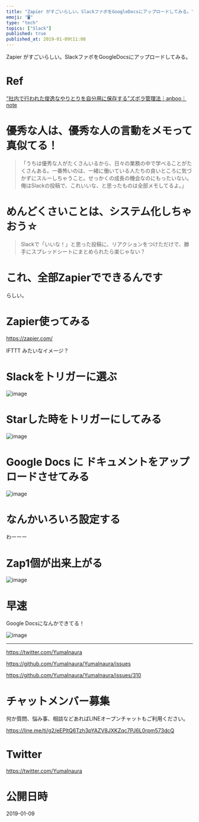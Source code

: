 ```yaml
---
title: "Zapier がすごいらしい。SlackファボをGoogleDocsにアップロードしてみる。"
emoji: "🖥"
type: "tech"
topics: ["Slack"]
published: true
published_at: 2019-01-09t11:08
---
```


Zapier がすごいらしい。SlackファボをGoogleDocsにアップロードしてみる。

# Ref

[“社内で行われた俊逸なやりとりを自分用に保存する”ズボラ管理法｜anboo｜note](https://note.mu/anboo/n/n75ddfb260010)

# 優秀な人は、優秀な人の言動をメモって真似てる！

>「うちは優秀な人がたくさんいるから、日々の業務の中で学べることがたくさんある。一番怖いのは、一緒に働いている人たちの良いところに気づかずにスルーしちゃうこと。せっかくの成長の機会なのにもったいない。俺はSlackの投稿で、これいいな、と思ったものは全部メモしてるよ。」

# めんどくさいことは、システム化しちゃおう☆

>Slackで「いいな！」と思った投稿に、リアクションをつけただけで、勝手にスプレッドシートにまとめられたら楽じゃない？

# これ、全部Zapierでできるんです

らしい。

# Zapier使ってみる

https://zapier.com/

IFTTT みたいなイメージ？

# Slackをトリガーに選ぶ

![image](https://user-images.githubusercontent.com/13635059/50871090-de600880-13fd-11e9-86e4-39e49b637ade.png)

# Starした時をトリガーにしてみる

![image](https://user-images.githubusercontent.com/13635059/50871120-f6378c80-13fd-11e9-8c66-ab3ab1f7e09d.png)


# Google Docs に ドキュメントをアップロードさせてみる

![image](https://user-images.githubusercontent.com/13635059/50871178-2ed76600-13fe-11e9-978f-c38602e6d2da.png)

# なんかいろいろ設定する

わーーー

# Zap1個が出来上がる

![image](https://user-images.githubusercontent.com/13635059/50871274-84ac0e00-13fe-11e9-9cb6-bca0d2a2372d.png)

# 早速

Google Docsになんかできてる！

![image](https://user-images.githubusercontent.com/13635059/50871360-a907ea80-13fe-11e9-8cb6-1a3d1ca03104.png)

---

https://twitter.com/YumaInaura

https://github.com/YumaInaura/YumaInaura/issues

https://github.com/YumaInaura/YumaInaura/issues/310








<!-- Update From Qiita API -->

# チャットメンバー募集


何か質問、悩み事、相談などあればLINEオープンチャットもご利用ください。

https://line.me/ti/g2/eEPltQ6Tzh3pYAZV8JXKZqc7PJ6L0rpm573dcQ





# Twitter


https://twitter.com/YumaInaura


<!-- Update From Qiita API -->



# 公開日時

2019-01-09
